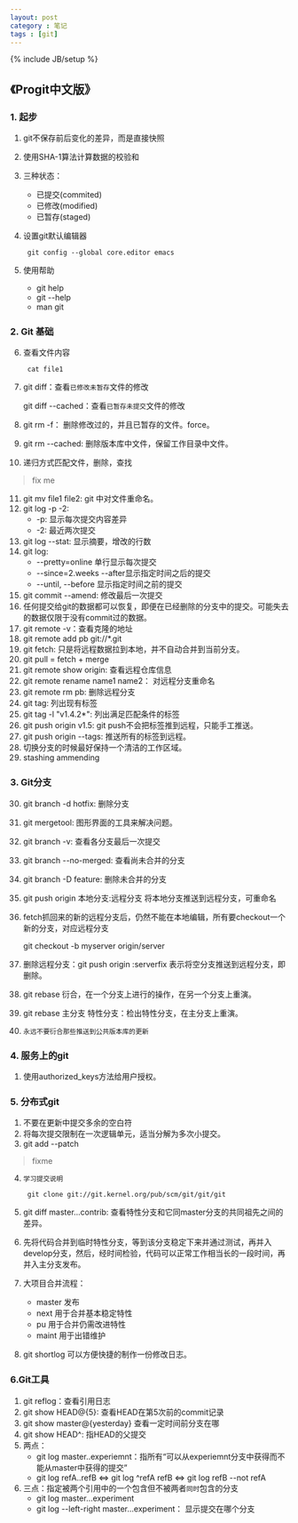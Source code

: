 ```yaml
---
layout: post
category : 笔记
tags : [git]
---
```

{% include JB/setup %}

## 《Progit中文版》
### 1. 起步
 
1. git不保存前后变化的差异，而是直接快照
2. 使用SHA-1算法计算数据的校验和
3. 三种状态：
    * 已提交(commited)
    * 已修改(modified)
    * 已暂存(staged)
4. 设置git默认编辑器

	    git config --global core.editor emacs
5. 使用帮助
	* git help <verb>
	* git <verb> --help
	* man git <verb>

### 2. Git 基础

6. 查看文件内容

		cat file1
7. git diff：查看`已修改未暂存`文件的修改
	
   git diff --cached：查看`已暂存未提交`文件的修改
8. git rm -f： 删除修改过的，并且已暂存的文件。force。
9. git rm --cached: 删除版本库中文件，保留工作目录中文件。
10. 递归方式匹配文件，删除，查找
> fix me
11. git mv file1 file2: git 中对文件重命名。
12. git log -p -2: 
	* -p: 显示每次提交内容差异
	* -2: 最近两次提交
13. git log --stat: 显示摘要，增改的行数
14. git log:
	* --pretty=online 单行显示每次提交
	* --since=2.weeks --after显示指定时间之后的提交
	* --until, --before 显示指定时间之前的提交
15. git commit --amend: 修改最后一次提交
16. 任何提交给git的数据都可以恢复，即便在已经删除的分支中的提交。可能失去的数据仅限于没有commit过的数据。
17. git remote -v：查看克隆的地址
18. git remote add pb git://*.git
19. git fetch: 只是将远程数据拉到本地，并不自动合并到当前分支。
20. git pull = fetch + merge
21. git remote show origin: 查看远程仓库信息
22. git remote rename name1 name2： 对远程分支重命名
23. git remote rm pb: 删除远程分支
24. git tag: 列出现有标签
25. git tag -l "v1.4.2\*": 列出满足匹配条件的标签
26. git push origin v1.5: git push不会把标签推到远程，只能手工推送。
27. git push origin --tags: 推送所有的标签到远程。
28. 切换分支的时候最好保持一个清洁的工作区域。
29.  stashing  ammending

### 3. Git分支

30. git branch -d hotfix: 删除分支
31. git mergetool: 图形界面的工具来解决问题。
32. git branch -v: 查看各分支最后一次提交
33. git branch --no-merged: 查看尚未合并的分支
34. git branch -D feature: 删除未合并的分支
35. git push origin 本地分支:远程分支   将本地分支推送到远程分支，可重命名
36. fetch抓回来的新的远程分支后，仍然不能在本地编辑，所有要checkout一个新的分支，对应远程分支
	
	git checkout -b myserver origin/server
	
37. 删除远程分支：git push origin :serverfix  表示将空分支推送到远程分支，即删除。
38. git rebase 衍合，在一个分支上进行的操作，在另一个分支上重演。
39. git rebase 主分支 特性分支：检出特性分支，在主分支上重演。
40. `永远不要衍合那些推送到公共版本库的更新`

### 4. 服务上的git

1. 使用authorized_keys方法给用户授权。

### 5. 分布式git

1. 不要在更新中提交多余的空白符
2. 将每次提交限制在一次逻辑单元，适当分解为多次小提交。
3. git add --patch
> fixme
4. `学习提交说明`

		git clone git://git.kernel.org/pub/scm/git/git/git
5. git diff master…contrib: 查看特性分支和它同master分支的共同祖先之间的差异。
6. 先将代码合并到临时特性分支，等到该分支稳定下来并通过测试，再并入develop分支，然后，经时间检验，代码可以正常工作相当长的一段时间，再并入主分支发布。
7. 大项目合并流程：
	* master 发布
	* next 用于合并基本稳定特性
	* pu  用于合并仍需改进特性
	* maint 用于出错维护
8. git shortlog 可以方便快捷的制作一份修改日志。

### 6.Git工具

1. git reflog：查看引用日志
2. git show HEAD@{5}: 查看HEAD在第5次前的commit记录
3. git show master@{yesterday} 查看一定时间前分支在哪
4. git show HEAD^: 指HEAD的父提交
5. 两点：
	* git log master..experiemnt：指所有“可以从experiemnt分支中获得而不能从master中获得的提交”
	* git log refA..refB
      <=> git log ^refA refB
      <=> git log refB --not refA
7. 三点：指定被两个引用中的一个包含但不被两者`同时`包含的分支
	* git log master…experiment
	* git log --left-right master…experiment： 显示提交在哪个分支
